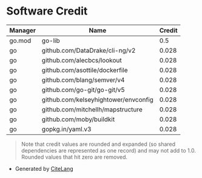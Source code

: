 # Software Credit

<!--citelang start-->
|Manager|Name|Credit|
|-------|----|------|
|go.mod|go-lib|0.5|
|go|github.com/DataDrake/cli-ng/v2|0.028|
|go|github.com/alecbcs/lookout|0.028|
|go|github.com/asottile/dockerfile|0.028|
|go|github.com/blang/semver/v4|0.028|
|go|github.com/go-git/go-git/v5|0.028|
|go|github.com/kelseyhightower/envconfig|0.028|
|go|github.com/mitchellh/mapstructure|0.028|
|go|github.com/moby/buildkit|0.028|
|go|gopkg.in/yaml.v3|0.028|


> Note that credit values are rounded and expanded (so shared dependencies are represented as one record) and may not add to 1.0. Rounded values that hit zero are removed.

<!--citelang end-->

- Generated by [CiteLang](https://github.com/vsoch/citelang)

